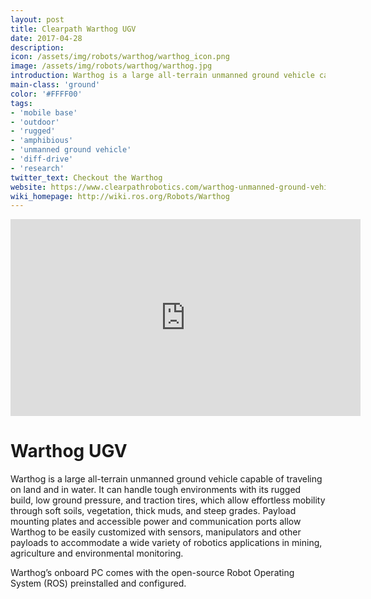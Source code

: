 ```yaml
---
layout: post
title: Clearpath Warthog UGV
date: 2017-04-28
description:
icon: /assets/img/robots/warthog/warthog_icon.png
image: /assets/img/robots/warthog/warthog.jpg
introduction: Warthog is a large all-terrain unmanned ground vehicle capable of traveling on land and in water.
main-class: 'ground'
color: '#FFFF00'
tags:
- 'mobile base'
- 'outdoor'
- 'rugged'
- 'amphibious'
- 'unmanned ground vehicle'
- 'diff-drive'
- 'research'
twitter_text: Checkout the Warthog
website: https://www.clearpathrobotics.com/warthog-unmanned-ground-vehicle-robot/
wiki_homepage: http://wiki.ros.org/Robots/Warthog
---
```


<iframe width="560" height="315" src="https://www.youtube-nocookie.com/embed/ilkuWxcwzV8" frameborder="0" allowfullscreen></iframe>

# Warthog UGV

Warthog is a large all-terrain unmanned ground vehicle capable of traveling on land and in water.
It can handle tough environments with its rugged build, low ground pressure, and traction tires, which allow effortless mobility through soft soils, vegetation, thick muds, and steep grades.
Payload mounting plates and accessible power and communication ports allow Warthog to be easily customized with sensors, manipulators and other payloads to accommodate a wide variety of robotics applications in mining, agriculture and environmental monitoring.

Warthog’s onboard PC comes with the open-source Robot Operating System (ROS) preinstalled and configured.
